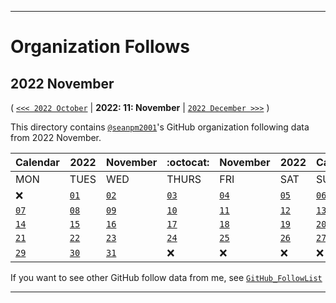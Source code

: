 
***

# Organization Follows

## 2022 November

( [`<<< 2022 October`](/Follows/2022/10_October/) | **2022: 11: November** | [`2022 December >>>`](/Follows/2022/12_December/) )

This directory contains [`@seanpm2001`](https://github.com/seanpm2001/)'s GitHub organization following data from 2022 November.

| Calendar | 2022 | November | :octocat: | November | 2022 | Calendar |
|---|---|---|---|---|---|---|
| MON | TUES | WED | THURS | FRI | SAT | SUN |
| :x: | [`01`](/Follows/2022/11_November/01/) | [`02`](/Follows/2022/11_November/02/) | [`03`](/Follows/2022/11_November/03/) | [`04`](/Follows/2022/11_November/04/) | [`05`](/Follows/2022/11_November/05/) | [`06`](/Follows/2022/11_November/06/) |
| [`07`](/Follows/2022/11_November/07/) | [`08`](/Follows/2022/11_November/08/) | [`09`](/Follows/2022/11_November/09/) | [`10`](/Follows/2022/11_November/10/) | [`11`](/Follows/2022/11_November/11/) | [`12`](/Follows/2022/11_November/12/) | [`13`](/Follows/2022/11_November/13/) |
| [`14`](/Follows/2022/11_November/14/) | [`15`](/Follows/2022/11_November/15/) | [`16`](/Follows/2022/11_November/16/) | [`17`](/Follows/2022/11_November/17/) | [`18`](/Follows/2022/11_November/18/) | [`19`](/Follows/2022/11_November/19/) | [`20`](/Follows/2022/11_November/20/) |
| [`21`](/Follows/2022/11_November/21/) | [`22`](/Follows/2022/11_November/22/) | [`23`](/Follows/2022/11_November/23/) | [`24`](/Follows/2022/11_November/24/) | [`25`](/Follows/2022/11_November/25/) | [`26`](/Follows/2022/11_November/26/) | [`27`](/Follows/2022/11_November/27/) | [`28`](/Follows/2022/11_November/28/) |
| [`29`](/Follows/2022/11_November/29/) | [`30`](/Follows/2022/11_November/30/) | [`31`](/Follows/2022/11_November/31/) | :x: | :x: | :x: | :x: |

If you want to see other GitHub follow data from me, see [`GitHub_FollowList`](https://github.com/seanpm2001/GitHub_FollowList/)

***
